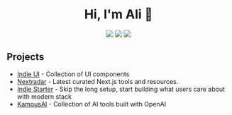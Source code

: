 <h1 align="center">Hi, I'm Ali 👋</h1>
<p align="center">
    <a href="https://twitter.com/AliHussein_20"><img src="https://img.shields.io/badge/twitter-%231FA1F1?style=flat&logo=twitter&logoColor=white"/></a>
    <a href="https://www.linkedin.com/in/ali-hussein-4292a6156/"><img src="https://img.shields.io/badge/linkedin-%230177B5?style=flat&logo=linkedin&logoColor=white"/></a>
    <a href="https://www.instagram.com/ali_hussein_2020/"><img src="https://img.shields.io/badge/instagram-%23E4415F?style=flat&logo=instagram&logoColor=white"/></a>
</p>

## Projects

- [Indie UI](https://ui.indie-starter.dev) - Collection of UI components
- [Nextradar](https://nextradar.dev) - Latest curated Next.js tools and resources.
- [Indie Starter](https://indie-starter.dev) - Skip the long setup, start building what users care about with modern stack
- [KamousAI](https://kamous.noorai.io) - Collection of AI tools built with OpenAI

